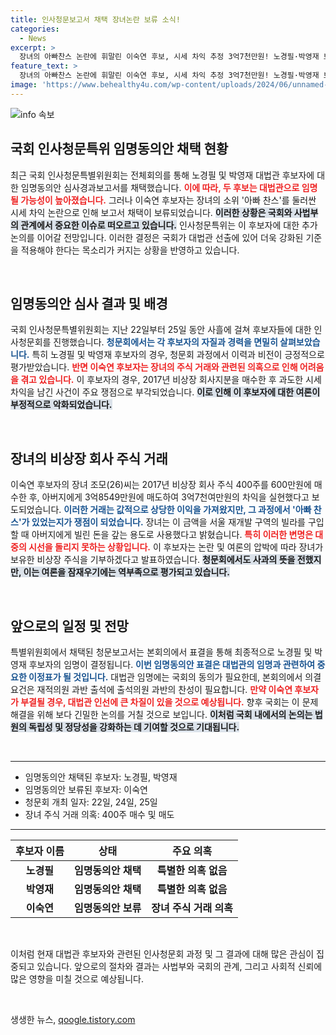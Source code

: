 ```yaml
---
title: 인사청문보고서 채택 장녀논란 보류 소식!
categories:
  - News
excerpt: >
  장녀의 아빠찬스 논란에 휘말린 이숙연 후보, 시세 차익 추정 3억7천만원! 노경필·박영재 보고서 채택, 이 후보 보고서는 보류. 국회 결정은?
feature_text: >
  장녀의 아빠찬스 논란에 휘말린 이숙연 후보, 시세 차익 추정 3억7천만원! 노경필·박영재 보고서 채택, 이 후보 보고서는 보류. 국회 결정은?
image: 'https://www.behealthy4u.com/wp-content/uploads/2024/06/unnamed-file.png'
---
```


<p><img src="https://www.behealthy4u.com/wp-content/uploads/2024/06/unnamed-file.png" alt="info 속보" /></p>

<h2 data-ke-size="size26">국회 인사청문특위 임명동의안 채택 현황</h2>

<p data-ke-size="size16">최근 국회 인사청문특별위원회는 전체회의를 통해 노경필 및 박영재 대법관 후보자에 대한 임명동의안 심사경과보고서를 채택했습니다. <b><span style="color: #ee2323;">이에 따라, 두 후보는 대법관으로 임명될 가능성이 높아졌습니다.</span></b> 그러나 이숙연 후보자는 장녀의 소위 '아빠 찬스'를 둘러싼 시세 차익 논란으로 인해 보고서 채택이 보류되었습니다. <b><span style="background-color: #21538527;">이러한 상황은 국회와 사법부의 관계에서 중요한 이슈로 떠오르고 있습니다.</span></b> 인사청문특위는 이 후보자에 대한 추가 논의를 이어갈 전망입니다. 이러한 결정은 국회가 대법관 선출에 있어 더욱 강화된 기준을 적용해야 한다는 목소리가 커지는 상황을 반영하고 있습니다.</p>

<p data-ke-size="size16">&nbsp;</p>

<h2 data-ke-size="size26">임명동의안 심사 결과 및 배경</h2>

<p data-ke-size="size16">국회 인사청문특별위원회는 지난 22일부터 25일 동안 사흘에 걸쳐 후보자들에 대한 인사청문회를 진행했습니다. <b><span style="color: #1a5490;">청문회에서는 각 후보자의 자질과 경력을 면밀히 살펴보았습니다.</span></b> 특히 노경필 및 박영재 후보자의 경우, 청문회 과정에서 이력과 비전이 긍정적으로 평가받았습니다. <b><span style="color: #ee2323;">반면 이숙연 후보자는 장녀의 주식 거래와 관련된 의혹으로 인해 어려움을 겪고 있습니다.</span></b> 이 후보자의 경우, 2017년 비상장 회사지분을 매수한 후 과도한 시세 차익을 남긴 사건이 주요 쟁점으로 부각되었습니다. <b><span style="background-color: #21538527;">이로 인해 이 후보자에 대한 여론이 부정적으로 악화되었습니다.</span></b></p>

<p data-ke-size="size16">&nbsp;</p>

<h2 data-ke-size="size26">장녀의 비상장 회사 주식 거래</h2>

<p data-ke-size="size16">이숙연 후보자의 장녀 조모(26)씨는 2017년 비상장 회사 주식 400주를 600만원에 매수한 후, 아버지에게 3억8549만원에 매도하여 3억7천여만원의 차익을 실현했다고 보도되었습니다. <b><span style="color: #1a5490;">이러한 거래는 값적으로 상당한 이익을 가져왔지만, 그 과정에서 '아빠 찬스'가 있었는지가 쟁점이 되었습니다.</span></b> 장녀는 이 금액을 서울 재개발 구역의 빌라를 구입할 때 아버지에게 빌린 돈을 갚는 용도로 사용했다고 밝혔습니다. <b><span style="color: #ee2323;">특히 이러한 변명은 대중의 시선을 돌리지 못하는 상황입니다.</span></b> 이 후보자는 논란 및 여론의 압박에 따라 장녀가 보유한 비상장 주식을 기부하겠다고 발표하였습니다. <b><span style="background-color: #21538527;">청문회에서도 사과의 뜻을 전했지만, 이는 여론을 잠재우기에는 역부족으로 평가되고 있습니다.</span></b></p>

<p data-ke-size="size16">&nbsp;</p>

<h2 data-ke-size="size26">앞으로의 일정 및 전망</h2>

<p data-ke-size="size16">특별위원회에서 채택된 청문보고서는 본회의에서 표결을 통해 최종적으로 노경필 및 박영재 후보자의 임명이 결정됩니다. <b><span style="color: #1a5490;">이번 임명동의안 표결은 대법관의 임명과 관련하여 중요한 이정표가 될 것입니다.</span></b> 대법관 임명에는 국회의 동의가 필요한데, 본회의에서 의결 요건은 재적의원 과반 출석에 출석의원 과반의 찬성이 필요합니다. <b><span style="color: #ee2323;">만약 이숙연 후보자가 부결될 경우, 대법관 인선에 큰 차질이 있을 것으로 예상됩니다.</span></b> 향후 국회는 이 문제 해결을 위해 보다 긴밀한 논의를 거칠 것으로 보입니다. <b><span style="background-color: #21538527;">이처럼 국회 내에서의 논의는 법원의 독립성 및 정당성을 강화하는 데 기여할 것으로 기대됩니다.</span></b></p>

<p data-ke-size="size16">&nbsp;</p>

<hr>

<ul>
    <li>임명동의안 채택된 후보자: 노경필, 박영재</li>
    <li>임명동의안 보류된 후보자: 이숙연</li>
    <li>청문회 개최 일자: 22일, 24일, 25일</li>
    <li>장녀 주식 거래 의혹: 400주 매수 및 매도</li>
</ul>

<hr>

<table style="width: 100%;">
    <thead>
        <tr>
            <th style="text-align: center;">후보자 이름</th>
            <th style="text-align: center;">상태</th>
            <th style="text-align: center;">주요 의혹</th>
        </tr>
    </thead>
    <tbody>
        <tr>
            <td style="text-align: center; height: 17px;"><b>노경필</b></td>
            <td style="text-align: center; height: 17px;"><b>임명동의안 채택</b></td>
            <td style="text-align: center; height: 17px;"><b>특별한 의혹 없음</b></td>
        </tr>
        <tr>
            <td style="text-align: center; height: 17px;"><b>박영재</b></td>
            <td style="text-align: center; height: 17px;"><b>임명동의안 채택</b></td>
            <td style="text-align: center; height: 17px;"><b>특별한 의혹 없음</b></td>
        </tr>
        <tr>
            <td style="text-align: center; height: 17px;"><b>이숙연</b></td>
            <td style="text-align: center; height: 17px;"><b>임명동의안 보류</b></td>
            <td style="text-align: center; height: 17px;"><b>장녀 주식 거래 의혹</b></td>
        </tr>
    </tbody>
</table>

<p data-ke-size="size16">&nbsp;</p>

<p data-ke-size="size16">이처럼 현재 대법관 후보자와 관련된 인사청문회 과정 및 그 결과에 대해 많은 관심이 집중되고 있습니다. 앞으로의 절차와 결과는 사법부와 국회의 관계, 그리고 사회적 신뢰에 많은 영향을 미칠 것으로 예상됩니다.</p>

<p data-ke-size="size16">&nbsp;</p>
생생한 뉴스, <a href="https://qoogle.tistory.com" rel="dofollow">qoogle.tistory.com</a>


